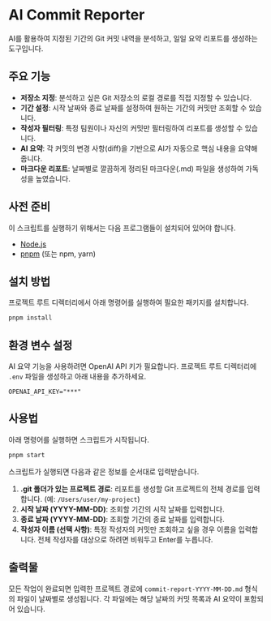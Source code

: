 # AI Commit Reporter

AI를 활용하여 지정된 기간의 Git 커밋 내역을 분석하고, 일일 요약 리포트를 생성하는 도구입니다.

## 주요 기능

- **저장소 지정**: 분석하고 싶은 Git 저장소의 로컬 경로를 직접 지정할 수 있습니다.
- **기간 설정**: 시작 날짜와 종료 날짜를 설정하여 원하는 기간의 커밋만 조회할 수 있습니다.
- **작성자 필터링**: 특정 팀원이나 자신의 커밋만 필터링하여 리포트를 생성할 수 있습니다.
- **AI 요약**: 각 커밋의 변경 사항(diff)을 기반으로 AI가 자동으로 핵심 내용을 요약해 줍니다.
- **마크다운 리포트**: 날짜별로 깔끔하게 정리된 마크다운(.md) 파일을 생성하여 가독성을 높였습니다.

## 사전 준비

이 스크립트를 실행하기 위해서는 다음 프로그램들이 설치되어 있어야 합니다.

- [Node.js](https://nodejs.org/)
- [pnpm](https://pnpm.io/installation) (또는 npm, yarn)

## 설치 방법

프로젝트 루트 디렉터리에서 아래 명령어를 실행하여 필요한 패키지를 설치합니다.

```bash
pnpm install
```

## 환경 변수 설정

AI 요약 기능을 사용하려면 OpenAI API 키가 필요합니다. 프로젝트 루트 디렉터리에 `.env` 파일을 생성하고 아래 내용을 추가하세요.

```dotenv
OPENAI_API_KEY="***"
```

## 사용법

아래 명령어를 실행하면 스크립트가 시작됩니다.

```bash
pnpm start
```

스크립트가 실행되면 다음과 같은 정보를 순서대로 입력받습니다.

1.  **.git 폴더가 있는 프로젝트 경로**: 리포트를 생성할 Git 프로젝트의 전체 경로를 입력합니다. (예: `/Users/user/my-project`)
2.  **시작 날짜 (YYYY-MM-DD)**: 조회할 기간의 시작 날짜를 입력합니다.
3.  **종료 날짜 (YYYY-MM-DD)**: 조회할 기간의 종료 날짜를 입력합니다.
4.  **작성자 이름 (선택 사항)**: 특정 작성자의 커밋만 조회하고 싶을 경우 이름을 입력합니다. 전체 작성자를 대상으로 하려면 비워두고 Enter를 누릅니다.

## 출력물

모든 작업이 완료되면 입력한 프로젝트 경로에 `commit-report-YYYY-MM-DD.md` 형식의 파일이 날짜별로 생성됩니다. 각 파일에는 해당 날짜의 커밋 목록과 AI 요약이 포함되어 있습니다.
